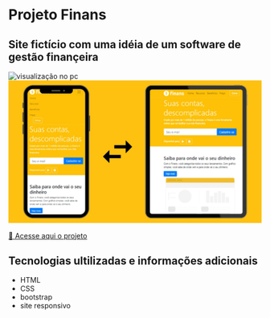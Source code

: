 # Projeto Finans

## Site fictício com uma idéia de um software de gestão finançeira

<img src="img/gif.gif" alt="visualização no pc">

<img src="img/print.jpg" alt="visualização nos dispositivos moveis">

<a href="https://joselucas77.github.io/projeto-finans/">🔗 Acesse aqui o projeto</a>

## Tecnologias ultilizadas e informações adicionais

- HTML
- CSS
- bootstrap
- site responsivo
